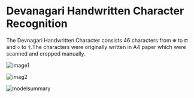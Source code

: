 # Devanagari Handwritten Character Recognition

 The Devnagari Handwritten Character consists 46 characters from क to ज्ञ and ० to ९.The characters were originally written in A4 paper which were scanned and cropped manually.

![image1](https://user-images.githubusercontent.com/69746942/99971981-0d9b7b00-2dc6-11eb-8609-3aee5679a8ec.jpg)

![imag2](https://user-images.githubusercontent.com/69746942/99972074-302d9400-2dc6-11eb-8817-1dba58d5f01c.jpg)

![modelsummary](https://user-images.githubusercontent.com/69746942/99973025-6b7c9280-2dc7-11eb-9bff-c42fe4dc59b1.jpg)
